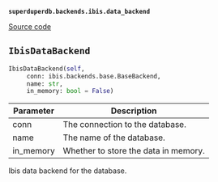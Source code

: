 **`superduperdb.backends.ibis.data_backend`** 

[Source code](https://github.com/SuperDuperDB/superduperdb/blob/main/superduperdb/backends/ibis/data_backend.py)

## `IbisDataBackend` 

```python
IbisDataBackend(self,
     conn: ibis.backends.base.BaseBackend,
     name: str,
     in_memory: bool = False)
```
| Parameter | Description |
|-----------|-------------|
| conn | The connection to the database. |
| name | The name of the database. |
| in_memory | Whether to store the data in memory. |

Ibis data backend for the database.

